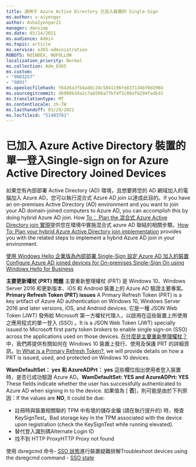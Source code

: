 ```yaml
---
title: 適用于 Azure Active Directory 已加入裝置的 Single-Sign
ms.author: v-aiyengar
author: AshaIyengar21
manager: dansimp
ms.date: 03/24/2021
ms.audience: Admin
ms.topic: article
ms.service: o365-administration
ROBOTS: NOINDEX, NOFOLLOW
localization_priority: Normal
ms.collection: Adm_O365
ms.custom:
- "9003257"
- "9891"
ms.openlocfilehash: f6426a3fb4addc24c5041196fe837134bf0d296b
ms.sourcegitcommit: db908b3da2c7a6508a77bf4f2c80afb294fadbd1
ms.translationtype: MT
ms.contentlocale: zh-TW
ms.lasthandoff: 03/29/2021
ms.locfileid: "51403781"
---
```

# <a name="single-sign-on-for-azure-active-directory-joined-devices"></a><span data-ttu-id="a025e-102">已加入 Azure Active Directory 裝置的單一登入</span><span class="sxs-lookup"><span data-stu-id="a025e-102">Single-sign on for Azure Active Directory Joined Devices</span></span>

<span data-ttu-id="a025e-103">如果您有內部部署 Active Directory (AD) 環境，且想要將您的 AD 網域加入的電腦加入 Azure AD，您可以執行混合式 Azure AD join 以達成此目的。</span><span class="sxs-lookup"><span data-stu-id="a025e-103">If you have an on-premises Active Directory (AD) environment and you want to join your AD domain-joined computers to Azure AD, you can accomplish this by doing hybrid Azure AD join.</span></span> <span data-ttu-id="a025e-104">How [To： Plan the 混合式 Azure Active Directory join 實現](https://docs.microsoft.com/azure/active-directory/devices/hybrid-azuread-join-plan)提供您在環境中實施混合式 azure AD 聯結的相關步驟。</span><span class="sxs-lookup"><span data-stu-id="a025e-104">[How To: Plan your hybrid Azure Active Directory join implementation](https://docs.microsoft.com/azure/active-directory/devices/hybrid-azuread-join-plan) provides you with the related steps to implement a hybrid Azure AD join in your environment.</span></span>

[<span data-ttu-id="a025e-105">使用 Windows Hello 企業版為內部部署 Single-Sign 設定 Azure AD 加入的裝置</span><span class="sxs-lookup"><span data-stu-id="a025e-105">Configure Azure AD joined devices for On-premises Single-Sign On using Windows Hello for Business</span></span>](https://docs.microsoft.com/azure/active-directory/devices/hybrid-azuread-join-plan) 

<span data-ttu-id="a025e-106">**主要更新權杖 (PRT) 問題** 主要重新整理權杖 (PRT) 是 Windows 10、Windows Server 2016 和更新版本、iOS 和 Android 裝置上的 Azure AD 驗證主要專案。</span><span class="sxs-lookup"><span data-stu-id="a025e-106">**Primary Refresh Token (PRT) issues** A Primary Refresh Token (PRT) is a key artifact of Azure AD authentication on Windows 10, Windows Server 2016 and later versions, iOS, and Android devices.</span></span> <span data-ttu-id="a025e-107">它是一種 JSON Web Token (JWT) 發佈給 Microsoft 第一方權杖代理人，以啟用在這些裝置上所使用之應用程式的單一登入 (SSO) 。</span><span class="sxs-lookup"><span data-stu-id="a025e-107">It is a JSON Web Token (JWT) specially issued to Microsoft first party token brokers to enable single sign-on (SSO) across the applications used on those devices.</span></span> <span data-ttu-id="a025e-108">[在什麼是主要重新整理權杖？](https://docs.microsoft.com/azure/active-directory/devices/concept-primary-refresh-token)中，我們將提供有關如何在 Windows 10 裝置上發行、使用及保護 PRT 的詳細資訊。</span><span class="sxs-lookup"><span data-stu-id="a025e-108">[In What is a Primary Refresh Token?](https://docs.microsoft.com/azure/active-directory/devices/concept-primary-refresh-token), we will provide details on how a PRT is issued, used, and protected on Windows 10 devices.</span></span>

<span data-ttu-id="a025e-109">**WamDefaultSet： yes 和 AzureADPrt： yes** 這些欄位指出使用者登入裝置時，是否已成功驗證 Azure AD。</span><span class="sxs-lookup"><span data-stu-id="a025e-109">**WamDefaultSet: YES and AzureADPrt: YES** These fields indicate whether the user has successfully authenticated to Azure AD when signing in to the device.</span></span> <span data-ttu-id="a025e-110">如果值為 [ **否**]，則可能是由於下列原因：</span><span class="sxs-lookup"><span data-stu-id="a025e-110">If the values are **NO**, it could be due:</span></span>

- <span data-ttu-id="a025e-111">註冊時與裝置相關聯的 TPM 中有壞的儲存金鑰 (請在執行提升的) 時，檢查 KeySignTest。</span><span class="sxs-lookup"><span data-stu-id="a025e-111">Bad storage key in the TPM associated with the device upon registration (check the KeySignTest while running elevated).</span></span>
- <span data-ttu-id="a025e-112">替代登入識別碼</span><span class="sxs-lookup"><span data-stu-id="a025e-112">Alternate Login ID</span></span>
- <span data-ttu-id="a025e-113">找不到 HTTP Proxy</span><span class="sxs-lookup"><span data-stu-id="a025e-113">HTTP Proxy not found</span></span>

<span data-ttu-id="a025e-114">使用 dsregcmd 命令- [SSO 狀態](https://docs.microsoft.com/azure/active-directory/devices/troubleshoot-device-dsregcmd#sso-state)進行裝置疑難排解</span><span class="sxs-lookup"><span data-stu-id="a025e-114">Troubleshoot devices using the dsregcmd command - [SSO state](https://docs.microsoft.com/azure/active-directory/devices/troubleshoot-device-dsregcmd#sso-state)</span></span>
